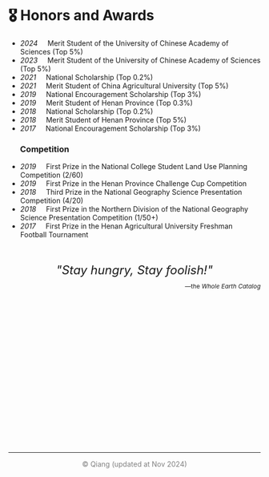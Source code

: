 # 🎖 Honors and Awards
- *2024* &nbsp;&nbsp;&nbsp; Merit Student of the University of Chinese Academy of Sciences (Top 5%)
- *2023* &nbsp;&nbsp;&nbsp; Merit Student of the University of Chinese Academy of Sciences (Top 5%)
- *2021* &nbsp;&nbsp;&nbsp; National Scholarship (Top 0.2%)
- *2021* &nbsp;&nbsp;&nbsp; Merit Student of China Agricultural University (Top 5%)
- *2019* &nbsp;&nbsp;&nbsp; National Encouragement Scholarship (Top 3%)
- *2019* &nbsp;&nbsp;&nbsp; Merit Student of Henan Province (Top 0.3%)
- *2018* &nbsp;&nbsp;&nbsp; National Scholarship (Top 0.2%)
- *2018* &nbsp;&nbsp;&nbsp; Merit Student of Henan Province (Top 5%)
- *2017* &nbsp;&nbsp;&nbsp; National Encouragement Scholarship (Top 3%)

### &nbsp;&nbsp;&nbsp;&nbsp;&nbsp; Competition

- *2019* &nbsp;&nbsp;&nbsp; First Prize in the National College Student Land Use Planning Competition (2/60)
- *2019* &nbsp;&nbsp;&nbsp; First Prize in the Henan Province Challenge Cup Competition
- *2018* &nbsp;&nbsp;&nbsp; Third Prize in the National Geography Science Presentation Competition (4/20)
- *2018* &nbsp;&nbsp;&nbsp; First Prize in the Northern Division of the National Geography Science Presentation Competition (1/50+)
- *2017* &nbsp;&nbsp;&nbsp; First Prize in the Henan Agricultural University Freshman Football Tournament

<br>
<br>

<!-- Container for the map and the text (with text above the map) -->
<div style="display: flex; flex-direction: column; align-items: center; justify-content: center;">
  <!-- Text above the map -->
  <div style="font-size: 24px; font-style: italic; padding-bottom: 10px;">
    "Stay hungry, Stay foolish!"
  </div>
  <!-- New Text below -->
  <div style="font-size: 12px; padding-bottom: 10px; text-align: right; width: 100%;">
    <span>—the </span><span style="font-style: italic;">Whole Earth Catalog</span>
  </div>
  <!-- Map -->
  <div style="flex-shrink: 0; width: 300px; height: 300px; position: relative;">
    <script type="text/javascript" id="clstr_globe" src="//clustrmaps.com/globe.js?d=sBSYW7M-fC4oxZoFKCPd2UhNGtIHnLKbJKaCTgWTQZ4"></script>
  </div>
</div>

<hr>

<div style="text-align: center; color: gray">
© Qiang (updated at Nov 2024)
</div>
<br>

